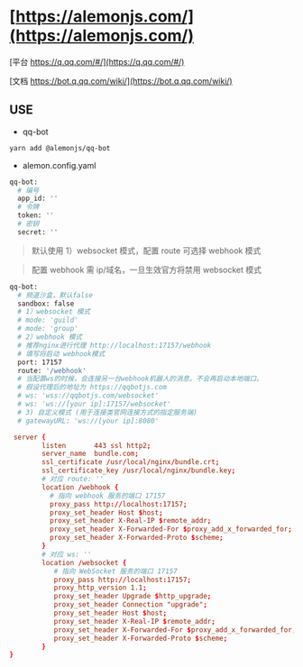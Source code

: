 # [https://alemonjs.com/](https://alemonjs.com/)

[平台 https://q.qq.com/#/](https://q.qq.com/#/)

[文档 https://bot.q.qq.com/wiki/](https://bot.q.qq.com/wiki/)

## USE

- qq-bot

```sh
yarn add @alemonjs/qq-bot
```

- alemon.config.yaml

```sh
qq-bot:
  # 编号
  app_id: ''
  # 令牌
  token: ''
  # 密钥
  secret: ''
```

> 默认使用 1）websocket 模式，配置 route 可选择 webhook 模式

> 配置 webhook 需 ip/域名，一旦生效官方将禁用 websocket 模式

```sh
qq-bot:
  # 频道沙盒，默认false
  sandbox: false
  # 1）websocket 模式
  # mode: 'guild'
  # mode: 'group'
  # 2）webhook 模式
  # 推荐nginx进行代理 http://localhost:17157/webhook
  # 填写将启动 webhook模式
  port: 17157
  route: '/webhook'
  # 当配置ws的时候，会连接另一台webhook机器人的消息。不会再启动本地端口。
  # 假设代理后的地址为 https://qqbotjs.com
  # ws: 'wss://qqbotjs.com/websocket'
  # ws: 'ws://[your ip]:17157/websocket'
  # 3) 自定义模式 (用于连接类官网连接方式的指定服务端)
  # gatewayURL: 'ws://[your ip]:8080'
```

```conf
 server {
        listen       443 ssl http2;
        server_name  bundle.com;
        ssl_certificate /usr/local/nginx/bundle.crt;
        ssl_certificate_key /usr/local/nginx/bundle.key;
        # 对应 route: ''
        location /webhook {
          # 指向 webhook 服务的端口 17157
          proxy_pass http://localhost:17157;
          proxy_set_header Host $host;
          proxy_set_header X-Real-IP $remote_addr;
          proxy_set_header X-Forwarded-For $proxy_add_x_forwarded_for;
          proxy_set_header X-Forwarded-Proto $scheme;
        }
        # 对应 ws: ''
        location /websocket {
           # 指向 WebSocket 服务的端口 17157
           proxy_pass http://localhost:17157;
           proxy_http_version 1.1;
           proxy_set_header Upgrade $http_upgrade;
           proxy_set_header Connection "upgrade";
           proxy_set_header Host $host;
           proxy_set_header X-Real-IP $remote_addr;
           proxy_set_header X-Forwarded-For $proxy_add_x_forwarded_for;
           proxy_set_header X-Forwarded-Proto $scheme;
        }
}
```
